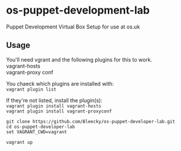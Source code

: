 # os-puppet-development-lab
Puppet Development Virtual Box Setup for use at os.uk

## Usage

You'll need vgrant and the following plugins for this to work.  
vagrant-hosts  
vagrant-proxy conf

You chaeck which plugins are installed with:  
```vagrant plugin list```

If they're not listed, install the plugin(s):  
```vagrant plugin install vagrant-hosts```  
```vagrant plugin install vagrant-proxyconf```

```dos
git clone https://github.com/Bleecky/os-puppet-developer-lab.git
cd os-puppet-developer-lab
set VAGRANT_CWD=vagrant

vagrant up
```
